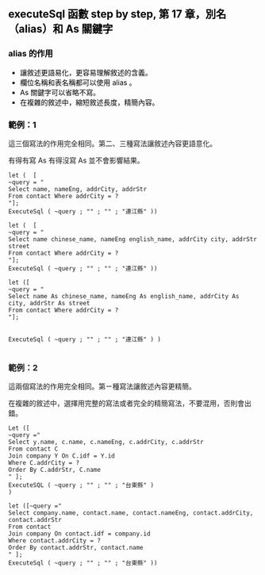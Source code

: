 <h2><span style="color: rgb(0, 0, 0);">executeSql 函數 step by step, 第 17 章，別名（alias）和 As 關鍵字 </span></h2>
<h3><span style="color: rgb(0, 0, 0);">alias 的作用</span></h3>
<ul><li><span style="color: rgb(0, 0, 0);">讓敘述更語易化，更容易理解敘述的含義。</span></li><li><span style="color: rgb(0, 0, 0);">欄位名稱和表名稱都可以使用 alias 。</span></li><li><span style="color: rgb(0, 0, 0);">As 關鍵字可以省略不寫。</span></li><li><span style="color: rgb(0, 0, 0);">在複雜的敘述中，縮短敘述長度，精簡內容。</span></li></ul>
<h3><span style="color: rgb(0, 0, 0);">範例：1</span></h3>
<p style="text-align: start;">這三個寫法的作用完全相同。第二、三種寫法讓敘述內容更語意化。</p>
<p style="text-align: start;">有得有寫 As 有得沒寫 As 並不會影響結果。</p>
<pre><code>let (  [    
~query = "
Select name, nameEng, addrCity, addrStr 
From contact Where addrCity = ?
"];  
ExecuteSql ( ~query ; "" ; "" ; "連江縣" ))</code></pre>
<pre><code>let (  [    
~query = "
Select name chinese_name, nameEng english_name, addrCity city, addrStr street 
From contact Where addrCity = ?
"];  
ExecuteSql ( ~query ; "" ; "" ; "連江縣" ))</code></pre>
<pre><code>let ([
~query = "
Select name As chinese_name, nameEng As english_name, addrCity As city, addrStr As street 
From contact Where addrCity = ?
"];
  
ExecuteSql ( ~query ; "" ; "" ; "連江縣" )
)</code></pre>
<h3>範例：2</h3>
<p style="text-align: start;">這兩個寫法的作用完全相同。第ㄧ種寫法讓敘述內容更精簡。</p>
<p style="text-align: start;">在複雜的敘述中，選擇用完整的寫法或者完全的精簡寫法，不要混用，否則會出錯。</p>
<pre><code>Let ([ 
~query ="
Select y.name, c.name, c.nameEng, c.addrCity, c.addrStr 
From contact C  
Join company Y On C.idf = Y.id    
Where C.addrCity = ? 
Order By C.addrStr, C.name 
" ];
ExecuteSQL ( ~query ; "" ; "" ; "台東縣" )
)</code></pre>
<pre><code>let ([~query ="  
Select company.name, contact.name, contact.nameEng, contact.addrCity, contact.addrStr   
From contact    
Join company On contact.idf = company.id      
Where contact.addrCity = ?   
Order By contact.addrStr, contact.name 
" ];
ExecuteSql ( ~query ; "" ; "" ; "台東縣" ))</code></pre>